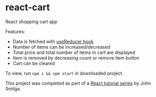 # react-cart

React shopping cart app

Features:

- Data is fetched with [useReducer hook](https://www.youtube.com/watch?v=4UZrsTqkcW4&t=26992s)
- Number of items can be increased/decreased
- Total price and total number of items in cart are displayed
- Item is removed by decreasing count or remove item button
- Cart can be cleared

To view, run `npm i && npm start` in downloaded project.

This project was completed as part of a [React tutorial series](https://www.youtube.com/watch?v=a_7Z7C_JCyo&ab_channel=freeCodeCamp.org) by John Smilga.
